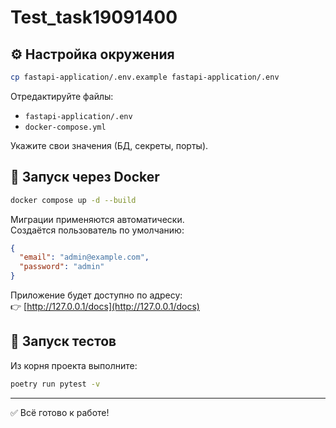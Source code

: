 # Test_task19091400

## ⚙️ Настройка окружения

```bash
cp fastapi-application/.env.example fastapi-application/.env
```

Отредактируйте файлы:
- `fastapi-application/.env`
- `docker-compose.yml`

Укажите свои значения (БД, секреты, порты).

## 🚀 Запуск через Docker

```bash
docker compose up -d --build
```

Миграции применяются автоматически.  
Создаётся пользователь по умолчанию:

```json
{
  "email": "admin@example.com",
  "password": "admin"
}
```

Приложение будет доступно по адресу:  
👉 [http://127.0.0.1/docs](http://127.0.0.1/docs)

## 🧪 Запуск тестов

Из корня проекта выполните:

```bash
poetry run pytest -v
```

---

✅ Всё готово к работе!

